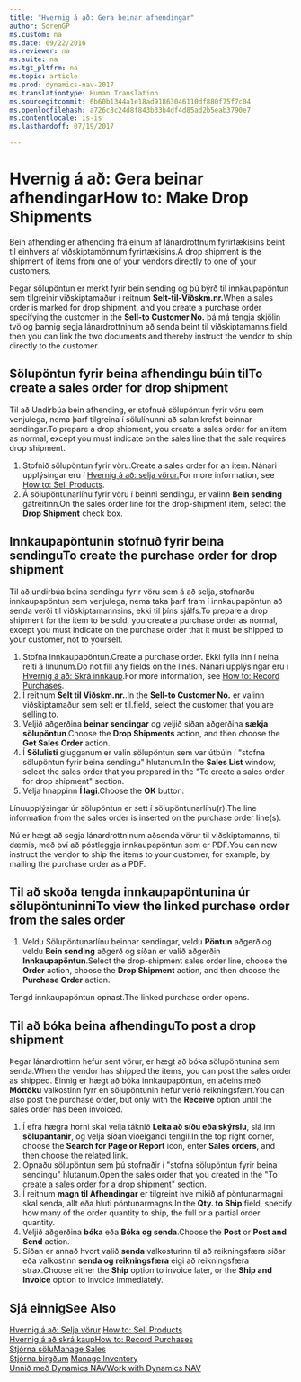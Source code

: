 ```yaml
---
title: "Hvernig á að: Gera beinar afhendingar"
author: SorenGP
ms.custom: na
ms.date: 09/22/2016
ms.reviewer: na
ms.suite: na
ms.tgt_pltfrm: na
ms.topic: article
ms.prod: dynamics-nav-2017
ms.translationtype: Human Translation
ms.sourcegitcommit: 6b60b1344a1e18ad91863046110df880f75f7c04
ms.openlocfilehash: a726c8c24d8f843b33b4df4d85ad2b5eab3790e7
ms.contentlocale: is-is
ms.lasthandoff: 07/19/2017

---
```


# <a name="how-to-make-drop-shipments"></a><span data-ttu-id="a896e-102">Hvernig á að: Gera beinar afhendingar</span><span class="sxs-lookup"><span data-stu-id="a896e-102">How to: Make Drop Shipments</span></span>
<span data-ttu-id="a896e-103">Bein afhending er afhending frá einum af lánardrottnum fyrirtækisins beint til einhvers af viðskiptamönnum fyrirtækisins.</span><span class="sxs-lookup"><span data-stu-id="a896e-103">A drop shipment is the shipment of items from one of your vendors directly to one of your customers.</span></span>

<span data-ttu-id="a896e-104">Þegar sölupöntun er merkt fyrir bein sending og þú býrð til innkaupapöntun sem tilgreinir viðskiptamaður í reitnum **Selt-til-Viðskm.nr.**</span><span class="sxs-lookup"><span data-stu-id="a896e-104">When a sales order is marked for drop shipment, and you create a purchase order specifying the customer in the **Sell-to Customer No.**</span></span> <span data-ttu-id="a896e-105"> þá má tengja skjölin tvö og þannig segja lánardrottninum að senda beint til viðskiptamanns.</span><span class="sxs-lookup"><span data-stu-id="a896e-105">field, then you can link the two documents and thereby instruct the vendor to ship directly to the customer.</span></span>

## <a name="to-create-a-sales-order-for-drop-shipment"></a><span data-ttu-id="a896e-106">Sölupöntun fyrir beina afhendingu búin til</span><span class="sxs-lookup"><span data-stu-id="a896e-106">To create a sales order for drop shipment</span></span>
<span data-ttu-id="a896e-107">Til að Undirbúa bein afhending, er stofnuð sölupöntun fyrir vöru sem venjulega, nema þarf tilgreina í sölulínunni að salan krefst beinnar sendingar.</span><span class="sxs-lookup"><span data-stu-id="a896e-107">To prepare a drop shipment, you create a sales order for an item as normal, except you must indicate on the sales line that the sale requires drop shipment.</span></span>

1. <span data-ttu-id="a896e-108">Stofnið sölupöntun fyrir vöru.</span><span class="sxs-lookup"><span data-stu-id="a896e-108">Create a sales order for an item.</span></span> <span data-ttu-id="a896e-109">Nánari upplýsingar eru í [Hvernig á að: selja vörur.](sales-how-sell-products.md)</span><span class="sxs-lookup"><span data-stu-id="a896e-109">For more information, see [How to: Sell Products](sales-how-sell-products.md).</span></span>
2. <span data-ttu-id="a896e-110">Á sölupöntunarlínu fyrir vöru í beinni sendingu, er valinn **Bein sending** gátreitinn.</span><span class="sxs-lookup"><span data-stu-id="a896e-110">On the sales order line for the drop-shipment item, select the **Drop Shipment** check box.</span></span>

## <a name="to-create-the-purchase-order-for-drop-shipment"></a><span data-ttu-id="a896e-111">Innkaupapöntunin stofnuð fyrir beina sendingu</span><span class="sxs-lookup"><span data-stu-id="a896e-111">To create the purchase order for drop shipment</span></span>
<span data-ttu-id="a896e-112">Til að undirbúa beina sendingu fyrir vöru sem á að selja, stofnarðu innkaupapöntun sem venjulega, nema taka þarf fram í innkaupapöntun að senda verði til viðskiptamannsins, ekki til þíns sjálfs.</span><span class="sxs-lookup"><span data-stu-id="a896e-112">To prepare a drop shipment for the item to be sold, you create a purchase order as normal, except you must indicate on the purchase order that it must be shipped to your customer, not to yourself.</span></span>

1. <span data-ttu-id="a896e-113">Stofna innkaupapöntun.</span><span class="sxs-lookup"><span data-stu-id="a896e-113">Create a purchase order.</span></span> <span data-ttu-id="a896e-114">Ekki fylla inn í neina reiti á línunum.</span><span class="sxs-lookup"><span data-stu-id="a896e-114">Do not fill any fields on the lines.</span></span> <span data-ttu-id="a896e-115">Nánari upplýsingar eru í [Hvernig á að: Skrá innkaup](purchasing-how-record-purchases.md).</span><span class="sxs-lookup"><span data-stu-id="a896e-115">For more information, see [How to: Record Purchases](purchasing-how-record-purchases.md).</span></span>
2. <span data-ttu-id="a896e-116">Í reitnum **Selt til Viðskm.nr.**.</span><span class="sxs-lookup"><span data-stu-id="a896e-116">In the **Sell-to Customer No.**</span></span> <span data-ttu-id="a896e-117">er valinn viðskiptamaður sem selt er til.</span><span class="sxs-lookup"><span data-stu-id="a896e-117">field, select the customer that you are selling to.</span></span>
3. <span data-ttu-id="a896e-118">Veljið aðgerðina **beinar sendingar** og veljið síðan aðgerðina **sækja sölupöntun**.</span><span class="sxs-lookup"><span data-stu-id="a896e-118">Choose the **Drop Shipments** action, and then choose the **Get Sales Order** action.</span></span>
4. <span data-ttu-id="a896e-119">Í **Sölulisti** glugganum er valin sölupöntun sem var útbúin í "stofna sölupöntun fyrir beina sendingu" hlutanum.</span><span class="sxs-lookup"><span data-stu-id="a896e-119">In the **Sales List** window, select the sales order that you prepared in the "To create a sales order for drop shipment" section.</span></span>
5. <span data-ttu-id="a896e-120">Velja hnappinn **Í lagi**.</span><span class="sxs-lookup"><span data-stu-id="a896e-120">Choose the **OK** button.</span></span>

<span data-ttu-id="a896e-121">Línuupplýsingar úr sölupöntun er sett í sölupöntunarlínu(r).</span><span class="sxs-lookup"><span data-stu-id="a896e-121">The line information from the sales order is inserted on the purchase order line(s).</span></span>

<span data-ttu-id="a896e-122">Nú er hægt að segja lánardrottninum aðsenda vörur til viðskiptamanns, til dæmis, með því að póstleggja innkaupapöntun sem er PDF.</span><span class="sxs-lookup"><span data-stu-id="a896e-122">You can now instruct the vendor to ship the items to your customer, for example, by mailing the purchase order as a PDF.</span></span>     

## <a name="to-view-the-linked-purchase-order-from-the-sales-order"></a><span data-ttu-id="a896e-123">Til að skoða tengda innkaupapöntunina úr sölupöntuninni</span><span class="sxs-lookup"><span data-stu-id="a896e-123">To view the linked purchase order from the sales order</span></span>
1. <span data-ttu-id="a896e-124">Veldu Sölupöntunarlínu beinnar sendingar, veldu **Pöntun** aðgerð og veldu **Bein sending** aðgerð og síðan er valið aðgerðin **Innkaupapöntun**.</span><span class="sxs-lookup"><span data-stu-id="a896e-124">Select the drop-shipment sales order line, choose the **Order** action, choose the **Drop Shipment** action, and then choose the **Purchase Order** action.</span></span>

<span data-ttu-id="a896e-125">Tengd innkaupapöntun opnast.</span><span class="sxs-lookup"><span data-stu-id="a896e-125">The linked purchase order opens.</span></span>

## <a name="to-post-a-drop-shipment"></a><span data-ttu-id="a896e-126">Til að bóka beina afhendingu</span><span class="sxs-lookup"><span data-stu-id="a896e-126">To post a drop shipment</span></span>
<span data-ttu-id="a896e-127">Þegar lánardrottinn hefur sent vörur, er hægt að bóka sölupöntunina sem senda.</span><span class="sxs-lookup"><span data-stu-id="a896e-127">When the vendor has shipped the items, you can post the sales order as shipped.</span></span> <span data-ttu-id="a896e-128">Einnig er hægt að bóka innkaupapöntun, en aðeins með **Móttöku** valkostinn fyrr en sölupöntunin hefur verið reikningsfært.</span><span class="sxs-lookup"><span data-stu-id="a896e-128">You can also post the purchase order, but only with the **Receive** option until the sales order has been invoiced.</span></span>
1. <span data-ttu-id="a896e-129">Í efra hægra horni skal velja táknið **Leita að síðu eða skýrslu**, slá inn **sölupantanir**, og velja síðan viðeigandi tengil.</span><span class="sxs-lookup"><span data-stu-id="a896e-129">In the top right corner, choose the **Search for Page or Report** icon, enter **Sales orders**, and then choose the related link.</span></span>
2. <span data-ttu-id="a896e-130">Opnaðu sölupöntun sem þú stofnaðir í "stofna sölupöntun fyrir beina sendingu" hlutanum.</span><span class="sxs-lookup"><span data-stu-id="a896e-130">Open the sales order that you created in the "To create a sales order for a drop shipment" section.</span></span>
3. <span data-ttu-id="a896e-131">Í reitnum **magn til Afhendingar** er tilgreint hve mikið af pöntunarmagni skal senda, allt eða hluti pöntunarmagns.</span><span class="sxs-lookup"><span data-stu-id="a896e-131">In the **Qty. to Ship** field, specify how many of the order quantity to ship, the full or a partial order quantity.</span></span>
3. <span data-ttu-id="a896e-132">Veljið aðgerðina **bóka** eða **Bóka og senda**.</span><span class="sxs-lookup"><span data-stu-id="a896e-132">Choose the **Post** or **Post and Send** action.</span></span>
4. <span data-ttu-id="a896e-133">Síðan er annað hvort valið **senda** valkosturinn til að reikningsfæra síðar eða valkostinn **senda og reikningsfæra** eigi að reikningsfæra strax.</span><span class="sxs-lookup"><span data-stu-id="a896e-133">Choose either the **Ship** option to invoice later, or the **Ship and Invoice** option to invoice immediately.</span></span>

## <a name="see-also"></a><span data-ttu-id="a896e-134">Sjá einnig</span><span class="sxs-lookup"><span data-stu-id="a896e-134">See Also</span></span>
<span data-ttu-id="a896e-135">[Hvernig á að: Selja vörur](sales-how-sell-products.md)  </span><span class="sxs-lookup"><span data-stu-id="a896e-135">[How to: Sell Products](sales-how-sell-products.md)  </span></span>  
[<span data-ttu-id="a896e-136">Hvernig á að skrá kaup</span><span class="sxs-lookup"><span data-stu-id="a896e-136">How to: Record Purchases</span></span>](purchasing-how-record-purchases.md)  
[<span data-ttu-id="a896e-137">Stjórna sölu</span><span class="sxs-lookup"><span data-stu-id="a896e-137">Manage Sales</span></span>](sales-manage-sales.md)  
<span data-ttu-id="a896e-138">[Stjórna birgðum](inventory-manage-inventory.md)    </span><span class="sxs-lookup"><span data-stu-id="a896e-138">[Manage Inventory](inventory-manage-inventory.md)    </span></span>  
[<span data-ttu-id="a896e-139">Unnið með Dynamics NAV</span><span class="sxs-lookup"><span data-stu-id="a896e-139">Work with Dynamics NAV</span></span>](ui-work-product.md)


